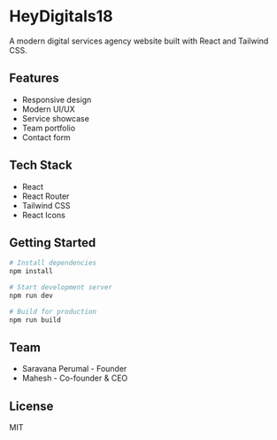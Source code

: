 ﻿# HeyDigitals18

A modern digital services agency website built with React and Tailwind CSS.

## Features

- Responsive design
- Modern UI/UX
- Service showcase
- Team portfolio
- Contact form

## Tech Stack

- React
- React Router
- Tailwind CSS
- React Icons

## Getting Started

```bash
# Install dependencies
npm install

# Start development server
npm run dev

# Build for production
npm run build
```

## Team

- Saravana Perumal - Founder
- Mahesh - Co-founder & CEO

## License

MIT

